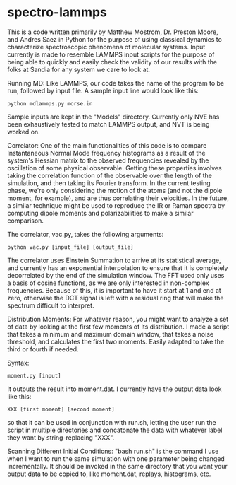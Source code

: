 # spectro-lammps

This is a code written primarily by Matthew Mostrom, Dr. Preston Moore, and Andres Saez in Python for the purpose of using classical dynamics to characterize
spectroscopic phenomena of molecular systems. Input currently is made to
resemble LAMMPS input scripts for the purpose of being able to quickly and
easily check the validity of our results with the folks at Sandia for any system
we care to look at.

Running MD:
  Like LAMMPS, our code takes the name of the program to be run, followed by input
  file. A sample input line would look like this:

    python mdlammps.py morse.in

  Sample inputs are kept in the "Models" directory. Currently only NVE has been
  exhaustively tested to match LAMMPS output, and NVT is being worked on.

Correlator:
  One of the main functionalities of this code is to compare Instantaneous Normal
  Mode frequency histograms as a result of the system's Hessian matrix to the 
  observed frequencies revealed by the oscillation of some physical observable.
  Getting these properties involves taking the correlation function of the
  observable over the length of the simulation, and then taking its Fourier
  transform. In the current testing phase, we're only considering the motion of
  the atoms (and not the dipole moment, for example), and are thus correlating
  their velocities. In the future, a similar technique might be used to
  reproduce the IR or Raman spectra by computing dipole moments and
  polarizabilities to make a similar comparison.

  The correlator, vac.py, takes the following arguments:
  
    python vac.py [input_file] [output_file]

  The correlator uses Einstein Summation to arrive at its statistical average,
  and currently has an exponential interpolation to ensure that it is completely
  decorrelated by the end of the simulation window. The FFT used only uses a
  basis of cosine functions, as we are only interested in non-complex
  frequencies. Because of this, it is important to have it start at 1 and end at
  zero, otherwise the DCT signal is left with a residual ring that will make the
  spectrum difficult to interpret.

Distribution Moments:
  For whatever reason, you might want to analyze a set of data by looking at the
  first few moments of its distribution. I made a script that takes a minimum
  and maximum domain window, that takes a noise threshold, and calculates the
  first two moments. Easily adapted to take the third or fourth if needed.

  Syntax:
    
    moment.py [input]

  It outputs the result into moment.dat. I currently have the output data look
  like this:

    XXX [first moment] [second moment]

  so that it can be used in conjunction with run.sh, letting the user run the
  script in multiple directories and concatonate the data with whatever label
  they want by string-replacing "XXX".

Scanning Different Initial Conditions:
  "bash run.sh" is the command I use when I want to run the same simulation with
  one parameter being changed incrementally. It should be invoked in the same
  directory that you want your output data to be copied to, like moment.dat,
  replays, histograms, etc.

